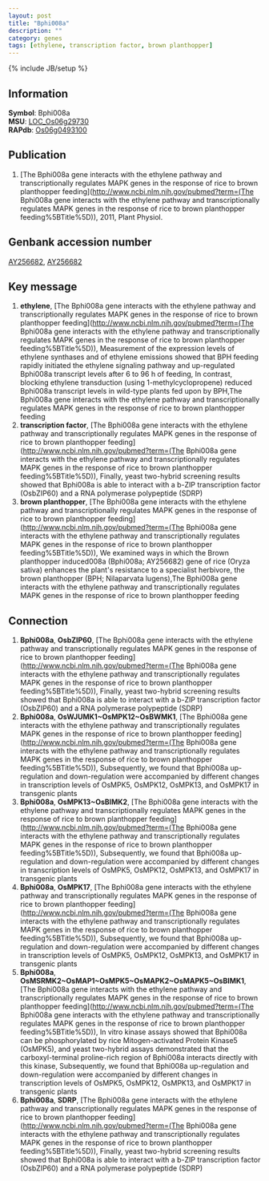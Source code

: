 ```yaml
---
layout: post
title: "Bphi008a"
description: ""
category: genes
tags: [ethylene, transcription factor, brown planthopper]
---
```

{% include JB/setup %}

## Information
__Symbol__: Bphi008a  
__MSU__: [LOC_Os06g29730](http://rice.plantbiology.msu.edu/cgi-bin/ORF_infopage.cgi?orf=LOC_Os06g29730)  
__RAPdb__: [Os06g0493100](http://rapdb.dna.affrc.go.jp/viewer/gbrowse_details/irgsp1?name=Os06g0493100)  

## Publication
1. [The Bphi008a gene interacts with the ethylene pathway and transcriptionally regulates MAPK genes in the response of rice to brown planthopper feeding](http://www.ncbi.nlm.nih.gov/pubmed?term=(The Bphi008a gene interacts with the ethylene pathway and transcriptionally regulates MAPK genes in the response of rice to brown planthopper feeding%5BTitle%5D)), 2011, Plant Physiol.

## Genbank accession number
[AY256682](http://www.ncbi.nlm.nih.gov/nuccore/AY256682), [AY256682](http://www.ncbi.nlm.nih.gov/nuccore/AY256682)

## Key message
1. __ethylene__, [The Bphi008a gene interacts with the ethylene pathway and transcriptionally regulates MAPK genes in the response of rice to brown planthopper feeding](http://www.ncbi.nlm.nih.gov/pubmed?term=(The Bphi008a gene interacts with the ethylene pathway and transcriptionally regulates MAPK genes in the response of rice to brown planthopper feeding%5BTitle%5D)),  Measurement of the expression levels of ethylene synthases and of ethylene emissions showed that BPH feeding rapidly initiated the ethylene signaling pathway and up-regulated Bphi008a transcript levels after 6 to 96 h of feeding, In contrast, blocking ethylene transduction (using 1-methylcyclopropene) reduced Bphi008a transcript levels in wild-type plants fed upon by BPH,The Bphi008a gene interacts with the ethylene pathway and transcriptionally regulates MAPK genes in the response of rice to brown planthopper feeding
2. __transcription factor__, [The Bphi008a gene interacts with the ethylene pathway and transcriptionally regulates MAPK genes in the response of rice to brown planthopper feeding](http://www.ncbi.nlm.nih.gov/pubmed?term=(The Bphi008a gene interacts with the ethylene pathway and transcriptionally regulates MAPK genes in the response of rice to brown planthopper feeding%5BTitle%5D)),  Finally, yeast two-hybrid screening results showed that Bphi008a is able to interact with a b-ZIP transcription factor (OsbZIP60) and a RNA polymerase polypeptide (SDRP)
3. __brown planthopper__, [The Bphi008a gene interacts with the ethylene pathway and transcriptionally regulates MAPK genes in the response of rice to brown planthopper feeding](http://www.ncbi.nlm.nih.gov/pubmed?term=(The Bphi008a gene interacts with the ethylene pathway and transcriptionally regulates MAPK genes in the response of rice to brown planthopper feeding%5BTitle%5D)), We examined ways in which the Brown planthopper induced008a (Bphi008a; AY256682) gene of rice (Oryza sativa) enhances the plant's resistance to a specialist herbivore, the brown planthopper (BPH; Nilaparvata lugens),The Bphi008a gene interacts with the ethylene pathway and transcriptionally regulates MAPK genes in the response of rice to brown planthopper feeding

## Connection
1. __Bphi008a__, __OsbZIP60__, [The Bphi008a gene interacts with the ethylene pathway and transcriptionally regulates MAPK genes in the response of rice to brown planthopper feeding](http://www.ncbi.nlm.nih.gov/pubmed?term=(The Bphi008a gene interacts with the ethylene pathway and transcriptionally regulates MAPK genes in the response of rice to brown planthopper feeding%5BTitle%5D)),  Finally, yeast two-hybrid screening results showed that Bphi008a is able to interact with a b-ZIP transcription factor (OsbZIP60) and a RNA polymerase polypeptide (SDRP)
2. __Bphi008a__, __OsWJUMK1~OsMPK12~OsBWMK1__, [The Bphi008a gene interacts with the ethylene pathway and transcriptionally regulates MAPK genes in the response of rice to brown planthopper feeding](http://www.ncbi.nlm.nih.gov/pubmed?term=(The Bphi008a gene interacts with the ethylene pathway and transcriptionally regulates MAPK genes in the response of rice to brown planthopper feeding%5BTitle%5D)),  Subsequently, we found that Bphi008a up-regulation and down-regulation were accompanied by different changes in transcription levels of OsMPK5, OsMPK12, OsMPK13, and OsMPK17 in transgenic plants
3. __Bphi008a__, __OsMPK13~OsBIMK2__, [The Bphi008a gene interacts with the ethylene pathway and transcriptionally regulates MAPK genes in the response of rice to brown planthopper feeding](http://www.ncbi.nlm.nih.gov/pubmed?term=(The Bphi008a gene interacts with the ethylene pathway and transcriptionally regulates MAPK genes in the response of rice to brown planthopper feeding%5BTitle%5D)),  Subsequently, we found that Bphi008a up-regulation and down-regulation were accompanied by different changes in transcription levels of OsMPK5, OsMPK12, OsMPK13, and OsMPK17 in transgenic plants
4. __Bphi008a__, __OsMPK17__, [The Bphi008a gene interacts with the ethylene pathway and transcriptionally regulates MAPK genes in the response of rice to brown planthopper feeding](http://www.ncbi.nlm.nih.gov/pubmed?term=(The Bphi008a gene interacts with the ethylene pathway and transcriptionally regulates MAPK genes in the response of rice to brown planthopper feeding%5BTitle%5D)),  Subsequently, we found that Bphi008a up-regulation and down-regulation were accompanied by different changes in transcription levels of OsMPK5, OsMPK12, OsMPK13, and OsMPK17 in transgenic plants
5. __Bphi008a__, __OsMSRMK2~OsMAP1~OsMPK5~OsMAPK2~OsMAPK5~OsBIMK1__, [The Bphi008a gene interacts with the ethylene pathway and transcriptionally regulates MAPK genes in the response of rice to brown planthopper feeding](http://www.ncbi.nlm.nih.gov/pubmed?term=(The Bphi008a gene interacts with the ethylene pathway and transcriptionally regulates MAPK genes in the response of rice to brown planthopper feeding%5BTitle%5D)),  In vitro kinase assays showed that Bphi008a can be phosphorylated by rice Mitogen-activated Protein Kinase5 (OsMPK5), and yeast two-hybrid assays demonstrated that the carboxyl-terminal proline-rich region of Bphi008a interacts directly with this kinase, Subsequently, we found that Bphi008a up-regulation and down-regulation were accompanied by different changes in transcription levels of OsMPK5, OsMPK12, OsMPK13, and OsMPK17 in transgenic plants
6. __Bphi008a__, __SDRP__, [The Bphi008a gene interacts with the ethylene pathway and transcriptionally regulates MAPK genes in the response of rice to brown planthopper feeding](http://www.ncbi.nlm.nih.gov/pubmed?term=(The Bphi008a gene interacts with the ethylene pathway and transcriptionally regulates MAPK genes in the response of rice to brown planthopper feeding%5BTitle%5D)),  Finally, yeast two-hybrid screening results showed that Bphi008a is able to interact with a b-ZIP transcription factor (OsbZIP60) and a RNA polymerase polypeptide (SDRP)


